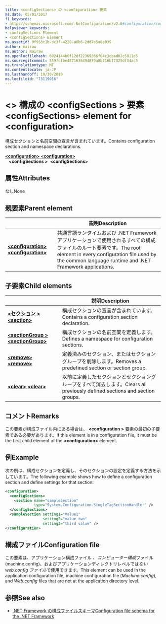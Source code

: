 ```yaml
---
title: <configSections> の <configuration> 要素
ms.date: 05/01/2017
f1_keywords:
- http://schemas.microsoft.com/.NetConfiguration/v2.0#configuration/configSections
helpviewer_keywords:
- configSections Element
- <configSections> Element
ms.assetid: 9f963c1b-dc3f-4220-a8b6-2dd7a5a8e039
author: mairaw
ms.author: mairaw
ms.openlocfilehash: 6024144b6f12df22369366f04c3cbad02c5011d5
ms.sourcegitcommit: 559fcfbe4871636494870a8b716bf7325df34ac5
ms.translationtype: MT
ms.contentlocale: ja-JP
ms.lasthandoff: 10/30/2019
ms.locfileid: "73119016"
---
```

# <a name="configsections-element-for-configuration"></a><span data-ttu-id="133bb-102">\<> 構成の \<configSections > 要素</span><span class="sxs-lookup"><span data-stu-id="133bb-102">\<configSections> element for \<configuration></span></span>

<span data-ttu-id="133bb-103">構成セクションと名前空間の宣言が含まれています。</span><span class="sxs-lookup"><span data-stu-id="133bb-103">Contains configuration section and namespace declarations.</span></span>

<span data-ttu-id="133bb-104">[ **\<configuration>** ](configuration-element.md) </span><span class="sxs-lookup"><span data-stu-id="133bb-104">[**\<configuration>**](configuration-element.md) </span></span>  
<span data-ttu-id="133bb-105">&nbsp;&nbsp; **\<configSections >**</span><span class="sxs-lookup"><span data-stu-id="133bb-105">&nbsp;&nbsp;**\<configSections>**</span></span>

## <a name="attributes"></a><span data-ttu-id="133bb-106">属性</span><span class="sxs-lookup"><span data-stu-id="133bb-106">Attributes</span></span>

<span data-ttu-id="133bb-107">なし</span><span class="sxs-lookup"><span data-stu-id="133bb-107">None</span></span>

## <a name="parent-element"></a><span data-ttu-id="133bb-108">親要素</span><span class="sxs-lookup"><span data-stu-id="133bb-108">Parent element</span></span>

|     | <span data-ttu-id="133bb-109">説明</span><span class="sxs-lookup"><span data-stu-id="133bb-109">Description</span></span> |
| --- | ----------- |
| [<span data-ttu-id="133bb-110"> **\<configuration>** </span><span class="sxs-lookup"><span data-stu-id="133bb-110">**\<configuration>**</span></span>](configuration-element.md) | <span data-ttu-id="133bb-111">共通言語ランタイムおよび .NET Framework アプリケーションで使用されるすべての構成ファイルのルート要素です。</span><span class="sxs-lookup"><span data-stu-id="133bb-111">The root element in every configuration file used by the common language runtime and .NET Framework applications.</span></span> |

## <a name="child-elements"></a><span data-ttu-id="133bb-112">子要素</span><span class="sxs-lookup"><span data-stu-id="133bb-112">Child elements</span></span>

|     | <span data-ttu-id="133bb-113">説明</span><span class="sxs-lookup"><span data-stu-id="133bb-113">Description</span></span> |
| --- | ----------- |
| [<span data-ttu-id="133bb-114"> **\<セクション >** </span><span class="sxs-lookup"><span data-stu-id="133bb-114">**\<section>**</span></span>](section-element.md) | <span data-ttu-id="133bb-115">構成セクションの宣言が含まれています。</span><span class="sxs-lookup"><span data-stu-id="133bb-115">Contains a configuration section declaration.</span></span> |
| [<span data-ttu-id="133bb-116"> **\<sectionGroup >** </span><span class="sxs-lookup"><span data-stu-id="133bb-116">**\<sectionGroup>**</span></span>](sectiongroup-element-for-configsections.md) | <span data-ttu-id="133bb-117">構成セクションの名前空間を定義します。</span><span class="sxs-lookup"><span data-stu-id="133bb-117">Defines a namespace for configuration sections.</span></span> |
| [<span data-ttu-id="133bb-118"> **\<remove>** </span><span class="sxs-lookup"><span data-stu-id="133bb-118">**\<remove>**</span></span>](remove-element-for-configsections.md) | <span data-ttu-id="133bb-119">定義済みのセクション、またはセクション グループを削除します。</span><span class="sxs-lookup"><span data-stu-id="133bb-119">Removes a predefined section or section group.</span></span> |
| [<span data-ttu-id="133bb-120"> **\<clear>** </span><span class="sxs-lookup"><span data-stu-id="133bb-120">**\<clear>**</span></span>](clear-element-for-configsections.md) | <span data-ttu-id="133bb-121">以前に定義したセクションとセクショングループをすべて消去します。</span><span class="sxs-lookup"><span data-stu-id="133bb-121">Clears all previously defined sections and section groups.</span></span> |

## <a name="remarks"></a><span data-ttu-id="133bb-122">コメント</span><span class="sxs-lookup"><span data-stu-id="133bb-122">Remarks</span></span>

<span data-ttu-id="133bb-123">この要素が構成ファイル内にある場合は、 **\<configuration >** 要素の最初の子要素である必要があります。</span><span class="sxs-lookup"><span data-stu-id="133bb-123">If this element is in a configuration file, it must be the first child element of the **\<configuration>** element.</span></span>

## <a name="example"></a><span data-ttu-id="133bb-124">例</span><span class="sxs-lookup"><span data-stu-id="133bb-124">Example</span></span>

<span data-ttu-id="133bb-125">次の例は、構成セクションを定義し、そのセクションの設定を定義する方法を示しています。</span><span class="sxs-lookup"><span data-stu-id="133bb-125">The following example shows how to define a configuration section and define settings for that section:</span></span>

```xml
<configuration>
  <configSections>
    <section name="sampleSection"
             type="System.Configuration.SingleTagSectionHandler" />
  </configSections>
  <sampleSection setting1="Value1" 
                 setting2="value two" 
                 setting3="third value" />
</configuration>
```

## <a name="configuration-file"></a><span data-ttu-id="133bb-126">構成ファイル</span><span class="sxs-lookup"><span data-stu-id="133bb-126">Configuration file</span></span>

<span data-ttu-id="133bb-127">この要素は、アプリケーション構成ファイル *、コンピューター構成*ファイル (machine.config)、およびアプリケーションディレクトリレベルでは*ない web.config ファイル*で使用できます。</span><span class="sxs-lookup"><span data-stu-id="133bb-127">This element can be used in the application configuration file, machine configuration file (*Machine.config*), and *Web.config* files that are not at the application directory level.</span></span>

## <a name="see-also"></a><span data-ttu-id="133bb-128">参照</span><span class="sxs-lookup"><span data-stu-id="133bb-128">See also</span></span>

- [<span data-ttu-id="133bb-129">.NET Framework の構成ファイルスキーマ</span><span class="sxs-lookup"><span data-stu-id="133bb-129">Configuration file schema for the .NET Framework</span></span>](index.md)
